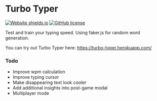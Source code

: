 # Turbo Typer
[![Website shields.io](https://img.shields.io/website-up-down-green-red/http/shields.io.svg)](https://turbo-typer.herokuapp.com)
[![GitHub license](https://img.shields.io/github/license/Naereen/StrapDown.js.svg)](https://github.com/Naereen/StrapDown.js/blob/master/LICENSE)

Test and train your typing speed. Using faker.js for random word generation.

You can try out Turbo Typer here: https://turbo-typer.herokuapp.com/



### Todo
- Improve wpm calculation
- Improve typing cursor
- Make disappearing text look cooler
- Add additional insights into post-game modal
- Multiplayer mode
